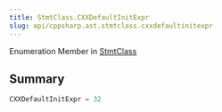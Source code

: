 ```yaml
---
title: StmtClass.CXXDefaultInitExpr
slug: api/cppsharp.ast.stmtclass.cxxdefaultinitexpr
---
```

Enumeration Member in [StmtClass](/api/cppsharp/ast/stmtclass)

## Summary



```csharp
CXXDefaultInitExpr = 32
```

